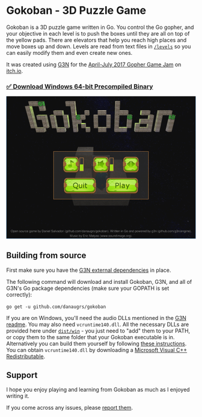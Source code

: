 # Gokoban - 3D Puzzle Game

Gokoban is a 3D puzzle game written in Go. You control the Go gopher, and your objective in each level is to push the boxes until they are all on top of the yellow pads. There are elevators that help you reach high places and move boxes up and down. Levels are read from text files in [`/levels`](levels) so you can easily modify them and even create new ones.

It was created using [G3N](https://github.com/g3n/engine) for the [April-July 2017 Gopher Game Jam](https://itch.io/jam/gopher-jam) on [itch.io](https://itch.io).

### [:white_check_mark: Download Windows 64-bit Precompiled Binary](https://github.com/danaugrs/gokoban/archive/win64-bin.zip)

![Gokoban Screenshots](dist/screenshots.gif)

## Building from source

First make sure you have the [G3N external dependencies](https://github.com/g3n/engine#dependencies) in place.

The following command will download and install Gokoban, G3N, and all of G3N's Go package dependencies (make sure your GOPATH is set correctly):

`go get -u github.com/danaugrs/gokoban`

If you are on Windows, you'll need the audio DLLs mentioned in the [G3N readme](https://github.com/g3n/engine#dependencies).
You may also need `vcruntime140.dll`. All the necessary DLLs are provided here under [`dist/win`](dist/win) - you just need to "add" them to your PATH, or copy them to the same folder that your Gokoban executable is in. Alternatively you can build them yourself by following [these instructions](https://github.com/g3n/windows_audio_dlls). You can obtain `vcruntime140.dll` by downloading a [Microsoft Visual C++ Redistributable](https://support.microsoft.com/en-us/help/2977003/the-latest-supported-visual-c-downloads).

## Support

I hope you enjoy playing and learning from Gokoban as much as I enjoyed writing it.

If you come across any issues, please [report them](https://github.com/danaugrs/gokoban/issues).
